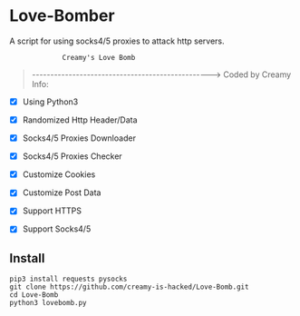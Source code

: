 

# Love-Bomber 
A script for using socks4/5 proxies to attack http servers.

                 Creamy's Love Bomb

>------------------------------------------------->
Coded by Creamy
 Info:
- [x] Using Python3
- [x] Randomized Http Header/Data
- [x] Socks4/5 Proxies Downloader
- [x] Socks4/5 Proxies Checker
- [x] Customize Cookies
- [x] Customize Post Data 
- [x] Support HTTPS
- [x] Support Socks4/5



## Install

    pip3 install requests pysocks
    git clone https://github.com/creamy-is-hacked/Love-Bomb.git
    cd Love-Bomb
    python3 lovebomb.py

    
